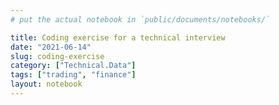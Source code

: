 ```yaml
---
# put the actual notebook in `public/documents/notebooks/`

title: Coding exercise for a technical interview
date: "2021-06-14"
slug: coding-exercise
category: ["Technical.Data"]
tags: ["trading", "finance"]
layout: notebook
---
```

